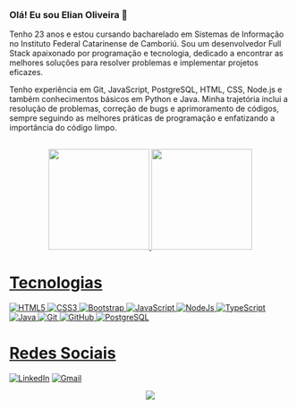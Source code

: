 <header>
    <link rel="stylesheet" href="https://cdn.jsdelivr.net/gh/devicons/devicon@latest/devicon.min.css">
</header>

### Olá! Eu sou Elian Oliveira 👋
Tenho 23 anos e estou cursando bacharelado em Sistemas de Informação no Instituto Federal Catarinense de Camboriú. Sou um desenvolvedor Full Stack apaixonado por programação e tecnologia, dedicado a encontrar as melhores soluções para resolver problemas e implementar projetos eficazes.

Tenho experiência em Git, JavaScript, PostgreSQL, HTML, CSS, Node.js e também conhecimentos básicos em Python e Java. Minha trajetória inclui a resolução de problemas, correção de bugs e aprimoramento de códigos, sempre seguindo as melhores práticas de programação e enfatizando a importância do código limpo.
##

<div align="center">
  <a href="https://github.com/elianoliver">
  <img height="180em" src="https://github-readme-stats.vercel.app/api?username=elianoliver&show_icons=true&theme=radical"/>
  <img height="180em" src="https://github-readme-stats.vercel.app/api/top-langs/?username=elianoliver&layout=compact&theme=radical"/>
</div>


<div>
<h1>Tecnologias</h1>
<img alt="HTML5" src="https://img.shields.io/badge/html5-%23E34F26.svg?style=for-the-badge&logo=html5&logoColor=white">
<img alt="CSS3" src="https://img.shields.io/badge/css3-%231572B6.svg?style=for-the-badge&logo=css3&logoColor=white">
<img alt="Bootstrap" src="https://img.shields.io/badge/bootstrap-%238511FA.svg?style=for-the-badge&logo=bootstrap&logoColor=white">
<img alt="JavaScript" src="https://img.shields.io/badge/javascript-%23323330.svg?style=for-the-badge&logo=javascript&logoColor=%23F7DF1E">
<img alt="NodeJs" src="https://img.shields.io/badge/node.js-6DA55F?style=for-the-badge&logo=node.js&logoColor=white">
<img alt="TypeScript" src="https://img.shields.io/badge/typescript-%23007ACC.svg?style=for-the-badge&logo=typescript&logoColor=white">
<img alt="Java" src="https://img.shields.io/badge/java-%23ED8B00.svg?style=for-the-badge&logo=openjdk&logoColor=white">
<img alt="Git" src="https://img.shields.io/badge/git-%23F05033.svg?style=for-the-badge&logo=git&logoColor=white">
<img alt="GitHub" src="https://img.shields.io/badge/github-%23121011.svg?style=for-the-badge&logo=github&logoColor=white">
<img alt="PostgreSQL" src="https://img.shields.io/badge/postgres-%23316192.svg?style=for-the-badge&logo=postgresql&logoColor=white">
</div>

<div>
<h1>Redes Sociais</h1>
<a href="https://www.linkedin.com/in/elian-oliveira/"><img alt="LinkedIn" src="https://img.shields.io/badge/LinkedIn-0077B5?style=for-the-badge&logo=linkedin&logoColor=white"></a>
<a href="mailto:elianoliveira234@gmail.com"><img alt="Gmail" src="https://img.shields.io/badge/Gmail-D14836?style=for-the-badge&logo=gmail&logoColor=white"></a>
<p align="center"><img align="center" src="https://profile-counter.glitch.me/{elianoliver}/count.svg" /></p> 
</div>




    
    

